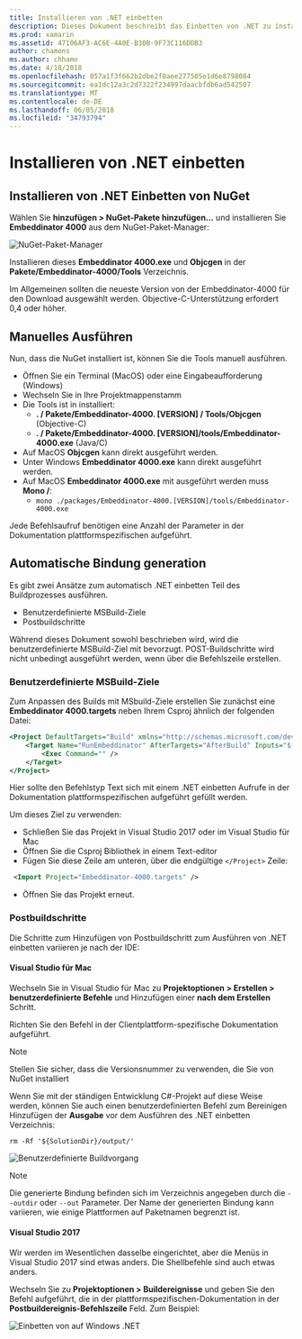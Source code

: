```yaml
---
title: Installieren von .NET einbetten
description: Dieses Dokument beschreibt das Einbetten von .NET zu installieren. Es wird erläutert, wie die Tools von Hand ausgeführt wie Bindungen generiert automatisch, wie Sie benutzerdefinierte MSBuild-Ziele und die erforderlichen Postbuildschritte verwenden.
ms.prod: xamarin
ms.assetid: 47106AF3-AC6E-4A0E-B30B-9F73C116DDB3
author: chamons
ms.author: chhamo
ms.date: 4/18/2018
ms.openlocfilehash: 057a1f3f662b2dbe2f8aee277505e1d6e8798084
ms.sourcegitcommit: ea1dc12a3c2d7322f234997daacbfdb6ad542507
ms.translationtype: MT
ms.contentlocale: de-DE
ms.lasthandoff: 06/05/2018
ms.locfileid: "34793794"
---
```

# <a name="installing-net-embedding"></a>Installieren von .NET einbetten

## <a name="installing-net-embedding-from-nuget"></a>Installieren von .NET Einbetten von NuGet

Wählen Sie **hinzufügen > NuGet-Pakete hinzufügen...**  und installieren Sie **Embeddinator 4000** aus dem NuGet-Paket-Manager:

![NuGet-Paket-Manager](images/visualstudionuget.png)

Installieren dieses **Embeddinator 4000.exe** und **Objcgen** in der **Pakete/Embeddinator-4000/Tools** Verzeichnis.

Im Allgemeinen sollten die neueste Version von der Embeddinator-4000 für den Download ausgewählt werden. Objective-C-Unterstützung erfordert 0,4 oder höher.

## <a name="running-manually"></a>Manuelles Ausführen

Nun, dass die NuGet installiert ist, können Sie die Tools manuell ausführen.

- Öffnen Sie ein Terminal (MacOS) oder eine Eingabeaufforderung (Windows)
- Wechseln Sie in Ihre Projektmappenstamm
- Die Tools ist in installiert:
    - **. / Pakete/Embeddinator-4000. [VERSION] / Tools/Objcgen** (Objective-C)
    - **. / Pakete/Embeddinator-4000. [VERSION]/tools/Embeddinator-4000.exe** (Java/C) 
- Auf MacOS **Objcgen** kann direkt ausgeführt werden. 
- Unter Windows **Embeddinator 4000.exe** kann direkt ausgeführt werden.
- Auf MacOS **Embeddinator 4000.exe** mit ausgeführt werden muss **Mono /**: 
    - `mono ./packages/Embeddinator-4000.[VERSION]/tools/Embeddinator-4000.exe`

Jede Befehlsaufruf benötigen eine Anzahl der Parameter in der Dokumentation plattformspezifischen aufgeführt.

## <a name="automatic-binding-generation"></a>Automatische Bindung generation

Es gibt zwei Ansätze zum automatisch .NET einbetten Teil des Buildprozesses ausführen.

- Benutzerdefinierte MSBuild-Ziele
- Postbuildschritte

Während dieses Dokument sowohl beschrieben wird, wird die benutzerdefinierte MSBuild-Ziel mit bevorzugt. POST-Buildschritte wird nicht unbedingt ausgeführt werden, wenn über die Befehlszeile erstellen.

### <a name="custom-msbuild-targets"></a>Benutzerdefinierte MSBuild-Ziele

Zum Anpassen des Builds mit MSbuild-Ziele erstellen Sie zunächst eine **Embeddinator 4000.targets** neben Ihrem Csproj ähnlich der folgenden Datei:

```xml
<Project DefaultTargets="Build" xmlns="http://schemas.microsoft.com/developer/msbuild/2003">
    <Target Name="RunEmbeddinator" AfterTargets="AfterBuild" Inputs="$(OutputPath)/$(AssemblyName).dll" Outputs="$(IntermediateOutputPath)/Embeddinator/$(AssemblyName).framework/$(AssemblyName)">
        <Exec Command="" />
    </Target>
</Project>
```

Hier sollte den Befehlstyp Text sich mit einem .NET einbetten Aufrufe in der Dokumentation plattformspezifischen aufgeführt gefüllt werden.

Um dieses Ziel zu verwenden:

- Schließen Sie das Projekt in Visual Studio 2017 oder im Visual Studio für Mac
- Öffnen Sie die Csproj Bibliothek in einem Text-editor
- Fügen Sie diese Zeile am unteren, über die endgültige `</Project>` Zeile:

```xml
 <Import Project="Embeddinator-4000.targets" />
```

- Öffnen Sie das Projekt erneut.

### <a name="post-build-steps"></a>Postbuildschritte

Die Schritte zum Hinzufügen von Postbuildschritt zum Ausführen von .NET einbetten variieren je nach der IDE:

#### <a name="visual-studio-for-mac"></a>Visual Studio für Mac

Wechseln Sie in Visual Studio für Mac zu **Projektoptionen > Erstellen > benutzerdefinierte Befehle** und Hinzufügen einer **nach dem Erstellen** Schritt.

Richten Sie den Befehl in der Clientplattform-spezifische Dokumentation aufgeführt.

> [!NOTE]
> Stellen Sie sicher, dass die Versionsnummer zu verwenden, die Sie von NuGet installiert

Wenn Sie mit der ständigen Entwicklung C#-Projekt auf diese Weise werden, können Sie auch einen benutzerdefinierten Befehl zum Bereinigen Hinzufügen der **Ausgabe** vor dem Ausführen des .NET einbetten Verzeichnis:

```shell
rm -Rf '${SolutionDir}/output/'
```

![Benutzerdefinierte Buildvorgang](images/visualstudiocustombuild.png)

> [!NOTE]
> Die generierte Bindung befinden sich im Verzeichnis angegeben durch die `--outdir` oder `--out` Parameter. Der Name der generierten Bindung kann variieren, wie einige Plattformen auf Paketnamen begrenzt ist.

#### <a name="visual-studio-2017"></a>Visual Studio 2017

Wir werden im Wesentlichen dasselbe eingerichtet, aber die Menüs in Visual Studio 2017 sind etwas anders. Die Shellbefehle sind auch etwas anders.

Wechseln Sie zu **Projektoptionen > Buildereignisse** und geben Sie den Befehl aufgeführt, die in der plattformspezifischen-Dokumentation in der **Postbuildereignis-Befehlszeile** Feld. Zum Beispiel:

![Einbetten von auf Windows .NET](images/visualstudiowindows.png)
